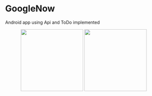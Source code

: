 # GoogleNow
Android app using Api and ToDo implemented
<p align="center">
<img src="https://user-images.githubusercontent.com/21040125/34222535-e0d60f54-e589-11e7-96d3-40e44b122bc4.png" width="200">
<img src="https://user-images.githubusercontent.com/21040125/34222547-f01484be-e589-11e7-8009-95411c21816f.png" width="200">
</p>


